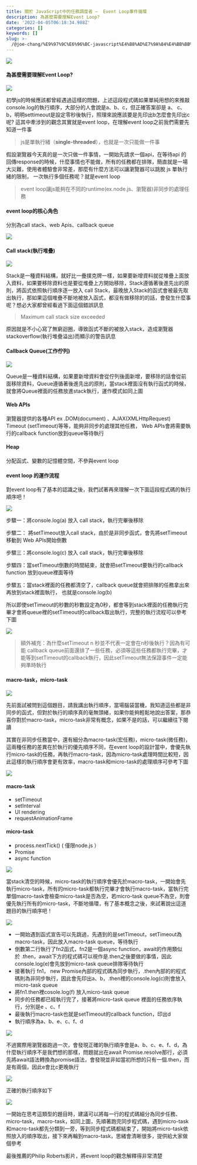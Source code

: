 ```yaml
---
title: 關於 JavaScript中的任務調度者 —  Event Loop事件循環
description: 為甚麼需要理解Event Loop?
date: '2022-04-05T06:18:34.988Z'
categories: []
keywords: []
slug: >-
  /@joe-chang/%E9%97%9C%E6%96%BC-javascript%E4%B8%AD%E7%9A%84%E4%BB%BB%E5%8B%99%E8%AA%BF%E5%BA%A6%E8%80%85-event-loop%E4%BA%8B%E4%BB%B6%E5%BE%AA%E7%92%B0-3e92917b0834
---
```


![](/Users/joectchang_mac/Downloads/medium-export-a/post2022/md_1697073583233/img/1__4BJS__Lzl3mb__eHfwP__1Vfg.jpeg)

#### 為甚麼需要理解Event Loop?

![](/Users/joectchang_mac/Downloads/medium-export-a/post2022/md_1697073583233/img/1__gDZGt0gkWF03rQjjWhqteg.png)

初學js的時候應該都曾經遇過這樣的問題，上述這段程式碼如果單純用想的來推敲console.log的執行順序，大部分的人會說是a、b、c，但正確答案卻是 a、 c、 b，明明settimeout是設定零秒後執行，照理來說應該要是先印出b怎麼會先印出c呢? 這其中牽涉到的觀念其實就是event loop，在理解event loop之前我們需要先知道一件事

> js是單執行緒（**single-threaded**），也就是一次只能做一件事

假設瀏覽器今天真的是一次只做一件事情，一開始先請求一個api，在等待api 的回傳response的時候，什麼事情也不能做，所有的任務都在排隊，簡直就是一場大災難，使用者體驗會非常差，那麼有什麼方法可以讓瀏覽器可以跳脫 js 單執行緒的限制， 一次執行多個任務呢？就是event loop

> event loop讓js能夠在不同的runtime(ex.node.js、瀏覽器)非同步的處理任務

#### event loop的核心角色

分別為call stack、web Apis、callback queue

![](/Users/joectchang_mac/Downloads/medium-export-a/post2022/md_1697073583233/img/1__2JHhkUYho3YOej9HieOnoA.png)

#### Call stack(執行堆疊)

![](/Users/joectchang_mac/Downloads/medium-export-a/post2022/md_1697073583233/img/1__G__cmdU3EkU3ti0YVPuI1rg.gif)

Stack是一種資料結構，就好比一疊撲克牌一樣，如果要新增資料就從堆疊上面放入資料，如果要移除資料也是要從堆疊上方開始移除，Stack遵循著後進先出的原則，將函式依照執行順序逐一放入 call Stack，最晚放入Stack的函式會被最先取出執行，那如果這個堆疊不斷地被放入函式，都沒有做移除的的話，會發生什麼事呢？想必大家都曾經看過下面這個錯誤訊息

> Maximum call stack size exceeded

原因就是不小心寫了無窮迴圈，導致函式不斷的被放入stack，造成瀏覽器stackoverflow(執行堆疊溢出)而顯示的警告訊息

#### Callback Queue(工作佇列)

![](/Users/joectchang_mac/Downloads/medium-export-a/post2022/md_1697073583233/img/1__C01__vZvpJIusjV3AClGbbA.gif)

Queue是一種資料結構，如果要新增資料會從佇列後面新增，要移除的話會從前面移除資料，Queue遵循著後進先出的原則，當stack裡面沒有執行函式的時候，就會將Queue裡面的任務放進stack執行，運作模式如同上圖

#### Web APIs

瀏覽器提供的各種API ex .DOM(document) 、AJAX(XMLHttpRequest) Timeout (setTimeout)等等，能夠非同步的處理其他任務， Web APIs會將需要執行的callback function放到queue等待執行

#### Heap

分配函式、變數的記憶體空間，不參與event loop

#### event loop 的運作流程

對event loop有了基本的認識之後，我們試著再來理解一次下面這段程式碼的執行順序吧！

![](/Users/joectchang_mac/Downloads/medium-export-a/post2022/md_1697073583233/img/1__gDZGt0gkWF03rQjjWhqteg.png)

步驟一：將console.log(a) 放入 call stack，執行完畢後移除

步驟二： 將setTimeout放入call stack，由於是非同步函式，會先將setTimeout移動到 Web APIs開始倒數

步驟三：將console.log(c) 放入 call stack，執行完畢後移除

步驟四：當setTimeout倒數的時間結束，就會把setTimeout要執行的callback function 放到queue裡面等待

步驟五：當stack裡面的任務都清空了，callback queue就會把排隊的任務拿出來再放到stack裡面執行， 也就是console.log(b)

所以即使setTimeout的秒數的秒數設定為0秒，都會等到stack裡面的任務執行完畢才會將queue裡的setTimeout的callback取出執行，完整的執行流程可以參考下圖

![](/Users/joectchang_mac/Downloads/medium-export-a/post2022/md_1697073583233/img/1__64h__nr8S7ry8f__PAkBRDFg.gif)

> 額外補充：為什麼setTimeout n 秒並不代表一定會在n秒後執行？因為有可能 callback queue前面還排了一些任務，必須等這些任務都執行完畢，才能等到setTimeout的callback執行，因此setTimeout無法保證事件一定能夠準時執行

#### macro-task，micro-task

![](/Users/joectchang_mac/Downloads/medium-export-a/post2022/md_1697073583233/img/1__G0fKDNdofOC5wAM43__AjHw.png)

先前面試被問到這個題目，請我講出執行順序，當場腦袋當機，我知道這些都是非同步的函式，但對於執行的順序真的毫無頭緒，如果你能夠輕鬆地說出答案，那恭喜你對於macro-task，micro-task非常有概念，如果不是的話，可以繼續往下閱讀

其實在非同步任務當中，還有細分為macro-task(宏任務)，micro-task(微任務)，這兩種任務的差異在於執行的優先順序不同，在event loop的設計當中，會優先執行micro-task的任務，再執行macro-task，因為micro-task處理時間比較短，因此這樣的執行順序會更有效率，macro-task和micro-task的處理順序可參考下圖

![](/Users/joectchang_mac/Downloads/medium-export-a/post2022/md_1697073583233/img/1__0xDGBNrA1WtfSfYY3FJOdw.gif)

#### macro-task

*   setTimeout
*   setInterval
*   UI rendering
*   requestAnimationFrame

#### micro-task

*   process.nextTick() ( 僅限node.js ）
*   Promise
*   async function

![](/Users/joectchang_mac/Downloads/medium-export-a/post2022/md_1697073583233/img/1__D0kYLOdf75P9Vq__csDGS__Q.png)

當stack清空的時候，micro-task的執行順序會優先於macro-task，一開始會先執行micro-task，所有的micro-task都執行完畢才會執行macro-task，當執行完單個macro-task會檢查micro-task是否為空，若micro-task queue不為空，則會優先執行所有的micro-task，不斷地循環，有了基本概念之後，來試著說出這道題目的執行順序吧！

![](/Users/joectchang_mac/Downloads/medium-export-a/post2022/md_1697073583233/img/1__G0fKDNdofOC5wAM43__AjHw.png)

*   一開始遇到函式宣告可以先跳過，先遇到的是setTimeout，setTimeout為macro-task，因此放入macro-task queue，等待執行
*   倒數第二行執行了fn2函式，fn2是一個async function，await的作用類似於 .then，await下方的程式碼可以視作是.then之後要做的事情，因此console.log(e)會先放到micro-task queue排隊等待執行
*   接著執行 fn1， new Promise內部的程式碼為同步執行，.then內部的的程式碼則為非同步執行，因此會先印出a、b，.then裡的console.log(c)則會放入micro-task queue
*   將fn1.then裡cosole.log(f) 放入micro-task queue
*   同步的任務都已經執行完了，接著將micro-task queue 裡面的任務依序執行，分別是e 、c、f
*   最後執行macro-task也就是setTimeout的callback function，印出d
*   執行順序為a、b、e、c、f、d

![](/Users/joectchang_mac/Downloads/medium-export-a/post2022/md_1697073583233/img/1__laIUFejfHv__06tMr4VrkXQ.png)

不過實際用瀏覽器跑過一次，會發現正確的執行順序會是a、b、c、e、f、d，為什麼執行順序不是我們想的那樣，問題就出在await Promise.resolve那行，必須先將await語法轉換為promise語法，會發現並非如當初所想的只有一個.then，而是有兩個，因此e會比c更晚執行

![](/Users/joectchang_mac/Downloads/medium-export-a/post2022/md_1697073583233/img/1__xfxclBMsahaE2i9zIPyqDw.png)

正確的執行順序如下

![](/Users/joectchang_mac/Downloads/medium-export-a/post2022/md_1697073583233/img/1__OerprrwVtkCBxRMf__4ni7w.png)

一開始在思考這類型的題目時，建議可以將每一行的程式碼細分為同步任務、micro-task，macro-task，如同上圖，先順著跑完同步程式碼，遇到micro-task和macro-task都先分類到一旁，等到同步程式碼都結束了，開始將micro-task依照放入的順序取出，接下來再輪到macro-task，思緒會清晰很多，提供給大家做個參考

最後推薦的Philip Roberts影片，將event loop的觀念解釋得非常清楚